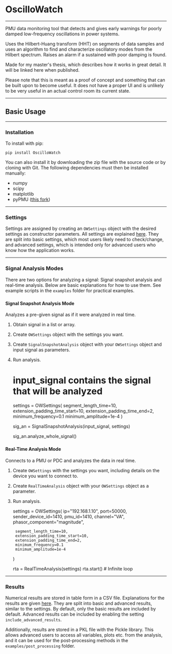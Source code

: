 # OscilloWatch

---

PMU data monitoring tool that detects and gives early warnings for poorly
damped low-frequency oscillations in power systems.

Uses the Hilbert-Huang transform (HHT) on segments of data samples and uses an
algorithm to find and characterize oscillatory modes from the Hilbert spectrum.
Raises an alarm if a sustained with poor damping is found.

Made for my master's thesis, which describes how it works in great detail. It
will be linked here when published.

Please note that this is meant as a proof of concept and something
that can be built upon to become useful. It does not have a proper UI
and is unlikely to be very useful in an actual control room its current state.

---

## Basic Usage

---

### Installation

To install with pip:

    pip install OscilloWatch

You can also install it by downloading the zip file with the source
code or by cloning with Git. The following dependencies must then be
installed manually:

* numpy
* scipy
* matplotlib
* pyPMU ([this fork](https://github.com/hallvar-h/pypmu))

---

### Settings

Settings are assigned by creating an `OWSettings` object with the
desired settings as constructor parameters. All settings are explained
[here](settings.md). They are split into basic settings, which most
users likely need to check/change, and advanced settings, which is
intended only for advanced users who know how the application works.

---

### Signal Analysis Modes

There are two options for analyzing a signal: Signal snapshot
analysis and real-time analysis. Below are basic explanations for
how to use them. See example scripts in the `examples` folder for
practical examples.

###

#### Signal Snapshot Analysis Mode
Analyzes a pre-given signal as if it were analyzed in real time.

1. Obtain signal in a list or array.
2. Create `OWSettings` object with the settings you want.
3. Create `SignalSnapshotAnalysis` object with your `OWSettings` object
and input signal as parameters.
4. Run analysis.


    # input_signal contains the signal that will be analyzed

    settings = OWSettings(
        segment_length_time=10,
        extension_padding_time_start=10,
        extension_padding_time_end=2,
        minimum_frequency=0.1
        minimum_amplitude=1e-4
    )

    sig_an = SignalSnapshotAnalysis(input_signal, settings)

    sig_an.analyze_whole_signal()

###

#### Real-Time Analysis Mode
Connects to a PMU or PDC and analyzes the data in real time.

1. Create `OWSettings` with the settings you want, including details
on the device you want to connect to.
2. Create `RealTimeAnalysis` object with your `OWSettings` object as
a parameter.
3. Run analysis.


    settings = OWSettings(
        ip="192.168.1.10",
        port=50000,
        sender_device_id=1410,
        pmu_id=1410,
        channel="VA",
        phasor_component="magnitude",

        segment_length_time=10,
        extension_padding_time_start=10,
        extension_padding_time_end=2,
        minimum_frequency=0.1
        minimum_amplitude=1e-4
    )

    rta = RealTimeAnalysis(settings)
    rta.start()  # Infinite loop

---

### Results
Numerical results are stored in table form in a CSV file. Explanations
for the results are given [here](results.md). They are  split into
basic and advanced results, similar to the settings. By default, only
the basic results are included by default. Advanced results can be
included by enabling the setting `include_advanced_results`.

Additionally, results are stored in a PKL file with the Pickle library.
This allows advanced users to access all variables, plots etc. from the
analysis, and it can be used for the post-processing methods in the
`examples/post_processing` folder.